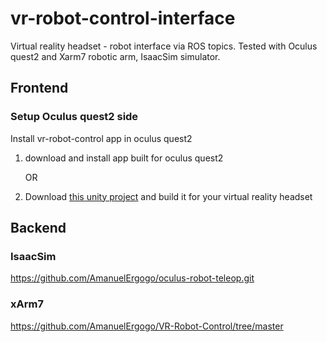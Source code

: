 # vr-robot-control-interface
Virtual reality headset - robot interface via ROS topics.
Tested with Oculus quest2 and Xarm7 robotic arm, IsaacSim simulator.
## Frontend
### Setup Oculus quest2 side
Install vr-robot-control app in oculus quest2
1. download and install app built for oculus quest2

   OR
   
3. Download [this unity project](https://drive.google.com/file/d/1gZa7_dySmAk8ESBnknzpR6EvUyLL3YCg/view?usp=sharing) and build it for your virtual reality headset
## Backend
### IsaacSim
https://github.com/AmanuelErgogo/oculus-robot-teleop.git
### xArm7
https://github.com/AmanuelErgogo/VR-Robot-Control/tree/master

